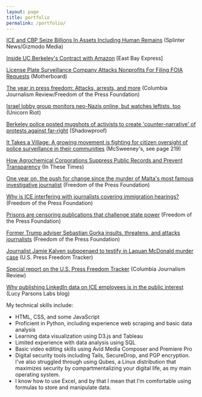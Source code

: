 ```yaml
---
layout: page
title: portfolio
permalink: /portfolio/
---
```

[ICE and CBP Seize Billions In Assets Including Human Remains](https://splinternews.com/documents-ice-cbp-seize-billions-in-assets-including-1831181924) (Splinter News/Gizmodo Media)

[Inside UC Berkeley's Contract with Amazon](https://www.eastbayexpress.com/oakland/amazon-works-hard-to-keep-secrets/Content?oid=24770611) [East Bay Express]

[License Plate Surveillance Company Attacks Nonprofits For Filing FOIA Requests](https://motherboard.vice.com/en_us/article/3kjp85/vigilant-solutions-eff-muckrock-foia-requests) (Motherboard)

[The year in press freedom: Attacks, arrests, and more](https://www.cjr.org/analysis/us-press-freedom-tracker-2018.php) (Columbia Journalism Review/Freedom of the Press Foundation)

[Israel lobby group monitors neo-Nazis online, but watches leftists, too](https://www.unicornriot.ninja/2018/israel-lobby-group-monitors-neo-nazis-online-but-watches-leftists-too/) (Unicorn Riot)

[Berkeley police posted mugshots of activists to create 'counter-narrative' of protests against far-right](https://shadowproof.com/2018/10/03/berkeley-police-posted-mugshots-activists-create-counter-narrative-protests-far-right/) (Shadowproof)

[It Takes a Village: A growing movement is fighting for citizen oversight of police surveillance in their communities](https://www.eff.org/document/end-trust-0) (McSweeney's, see page 219)

[How Agrochemical Corporations Suppress Public Records and Prevent Transparency](http://inthesetimes.com/rural-america/entry/21011/freedom-of-information-act-corporate-power-transparency-agrochemicals) (In These Times)

[One year on, the push for change since the murder of Malta's most famous investigative journalist](https://freedom.press/news/one-year-push-change-murder-maltas-most-famous-investigative-journalist/) (Freedom of the Press Foundation)

[Why is ICE interfering with journalists covering immigration hearings?](https://freedom.press/news/why-ice-interfering-journalists-covering-immigration-hearings/) (Freedom of the Press Foundation)

[Prisons are censoring publications that challenge state power](https://freedom.press/news/prisons-are-censoring-publications-challenge-state-power/) (Freedom of the Press Foundation)

[Former Trump adviser Sebastian Gorka insults, threatens, and attacks journalists](https://freedom.press/news/former-trump-adviser-sebastian-gorka-insults-threatens-and-attacks-journalists/) (Freedom of the Press Foundation)

[Journalist Jamie Kalven subpoenaed to testify in Laquan McDonald murder case](https://pressfreedomtracker.us/all-incidents/journalist-jamie-kalven-subpoenaed-testify-laquan-mcdonald-murder-case/) (U.S. Press Freedom Tracker)

[Special report on the U.S. Press Freedom Tracker](https://www.cjr.org/special_report/press-freedom.php/) (Columbia Journalism Review)

[Why publishing LinkedIn data on ICE employees is in the public interest](https://lucyparsonslabs.com/posts/ice-public-interest/) (Lucy Parsons Labs blog)

My technical skills include:
* HTML, CSS, and some JavaScript
* Proficient in Python, including experience web scraping and basic data analysis
* Learning data visualization using D3.js and Tableau
* Limited experience with data analysis using SQL
* Basic video editing skills using Avid Media Composer and Premiere Pro
* Digital security tools including Tails, SecureDrop, and PGP encryption. I've also struggled through using Qubes, a Linux distribution that maximizes security by compartmentalizing your digital life, as my main operating system.
* I know how to use Excel, and by that I mean that I'm comfortable using formulas to store and manipulate data.
